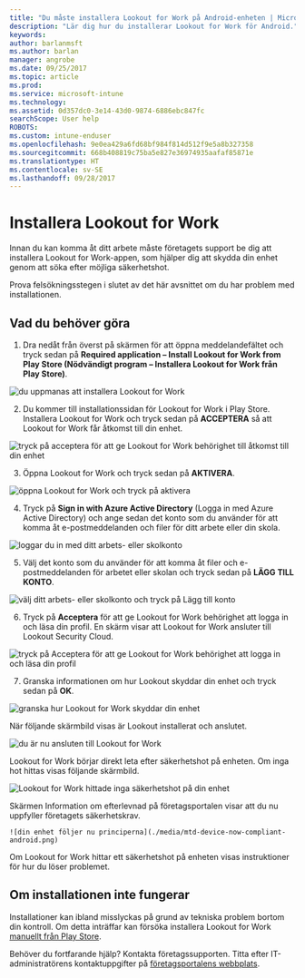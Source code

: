 ```yaml
---
title: "Du måste installera Lookout for Work på Android-enheten | Microsoft Docs"
description: "Lär dig hur du installerar Lookout for Work för Android."
keywords: 
author: barlanmsft
ms.author: barlan
manager: angrobe
ms.date: 09/25/2017
ms.topic: article
ms.prod: 
ms.service: microsoft-intune
ms.technology: 
ms.assetid: 0d357dc0-3e14-43d0-9874-6886ebc847fc
searchScope: User help
ROBOTS: 
ms.custom: intune-enduser
ms.openlocfilehash: 9e0ea429a6fd68bf984f814d512f9e5a8b327358
ms.sourcegitcommit: 668b408819c75ba5e827e36974935aafaf85871e
ms.translationtype: HT
ms.contentlocale: sv-SE
ms.lasthandoff: 09/28/2017
---
```

# <a name="install-lookout-for-work"></a>Installera Lookout for Work

Innan du kan komma åt ditt arbete måste företagets support be dig att installera Lookout for Work-appen, som hjälper dig att skydda din enhet genom att söka efter möjliga säkerhetshot.

Prova felsökningsstegen i slutet av det här avsnittet om du har problem med installationen.

## <a name="what-you-need-to-do"></a>Vad du behöver göra

1.  Dra nedåt från överst på skärmen för att öppna meddelandefältet och tryck sedan på **Required application – Install Lookout for Work from Play Store (Nödvändigt program – Installera Lookout for Work från Play Store)**.

  ![du uppmanas att installera Lookout for Work](./media/lookout-required-app-install-android.png)

2.  Du kommer till installationssidan för Lookout for Work i Play Store. Installera Lookout for Work och tryck sedan på **ACCEPTERA** så att Lookout for Work får åtkomst till din enhet.

  ![tryck på acceptera för att ge Lookout for Work behörighet till åtkomst till din enhet](./media/lookout-accept-store-permissions-android.png)

3. Öppna Lookout for Work och tryck sedan på **AKTIVERA**.

  ![öppna Lookout for Work och tryck på aktivera](./media/lookout-activate-button-android.png)

4. Tryck på **Sign in with Azure Active Directory** (Logga in med Azure Active Directory) och ange sedan det konto som du använder för att komma åt e-postmeddelanden och filer för ditt arbete eller din skola.

  ![loggar du in med ditt arbets- eller skolkonto](./media/lookout-sign-in-azure-android.png)

5. Välj det konto som du använder för att komma åt filer och e-postmeddelanden för arbetet eller skolan och tryck sedan på **LÄGG TILL KONTO**.

  ![välj ditt arbets- eller skolkonto och tryck på Lägg till konto](./media/lookout-pick-account-android.png)

6. Tryck på **Acceptera** för att ge Lookout for Work behörighet att logga in och läsa din profil. En skärm visar att Lookout for Work ansluter till Lookout Security Cloud.

  ![tryck på Acceptera för att ge Lookout for Work behörighet att logga in och läsa din profil](./media/lookout-needs-permission-to-view-profile-android.png)

7. Granska informationen om hur Lookout skyddar din enhet och tryck sedan på **OK**.

  ![granska hur Lookout for Work skyddar din enhet](./media/lookout-how-it-protects-your-device-android.png)

  När följande skärmbild visas är Lookout installerat och anslutet.

  ![du är nu ansluten till Lookout for Work](./media/lookout-you-are-now-connected-android.png)

  Lookout for Work börjar direkt leta efter säkerhetshot på enheten. Om inga hot hittas visas följande skärmbild.

  ![Lookout for Work hittade inga säkerhetshot på din enhet](./media/lookout-scan-no-threats-found-android.png)

  Skärmen Information om efterlevnad på företagsportalen visar att du nu uppfyller företagets säkerhetskrav.

    ![din enhet följer nu principerna](./media/mtd-device-now-compliant-android.png)

  Om Lookout for Work hittar ett säkerhetshot på enheten visas instruktioner för hur du löser problemet.

## <a name="if-the-installation-doesnt-work"></a>Om installationen inte fungerar

Installationer kan ibland misslyckas på grund av tekniska problem bortom din kontroll. Om detta inträffar kan försöka installera Lookout for Work [manuellt från Play Store](https://play.google.com/store/apps/details?id=com.lookout.enterprise).


Behöver du fortfarande hjälp? Kontakta företagssupporten. Titta efter IT-administratörens kontaktuppgifter på [företagsportalens webbplats](https://portal.manage.microsoft.com).

